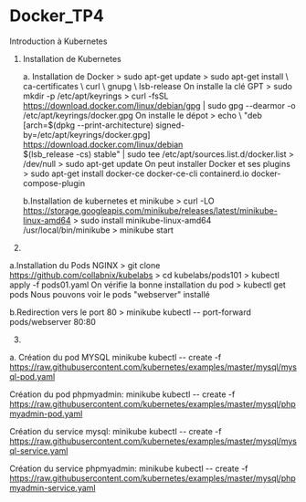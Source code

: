 # Docker_TP4

Introduction à Kubernetes

1. Installation de Kubernetes

   a. Installation de Docker
         > sudo apt-get update
         > sudo apt-get install \ ca-certificates \ curl \ gnupg \ lsb-release
       On installe la clé GPT
         > sudo mkdir -p /etc/apt/keyrings
         > curl -fsSL https://download.docker.com/linux/debian/gpg | sudo gpg --dearmor -o /etc/apt/keyrings/docker.gpg
       On installe le dépot 
         > echo \ "deb [arch=$(dpkg --print-architecture) signed-by=/etc/apt/keyrings/docker.gpg] https://download.docker.com/linux/debian \
           $(lsb_release -cs) stable" | sudo tee /etc/apt/sources.list.d/docker.list > /dev/null
         > sudo apt-get update
       On peut installer Docker et ses plugins
         > sudo apt-get install docker-ce docker-ce-cli containerd.io docker-compose-plugin
         
   b.Installation de kubernetes et minikube
         > curl -LO https://storage.googleapis.com/minikube/releases/latest/minikube-linux-amd64
         > sudo install minikube-linux-amd64 /usr/local/bin/minikube
         > minikube start
         
 2.
   a.Installation du Pods NGINX
         > git clone https://github.com/collabnix/kubelabs
         > cd kubelabs/pods101
         > kubectl apply -f pods01.yaml
     On vérifie la bonne installation du pod 
         > kubectl get pods
     Nous pouvons voir le pods "webserver" installé
     
   b.Redirection vers le port 80 
         > minikube kubectl -- port-forward pods/webserver 80:80
         
3.
a.
  Création du pod MYSQL
  minikube kubectl -- create -f https://raw.githubusercontent.com/kubernetes/examples/master/mysql/mysql-pod.yaml

  Création du pod phpmyadmin:
  minikube kubectl --  create -f https://raw.githubusercontent.com/kubernetes/examples/master/mysql/phpmyadmin-pod.yaml

  Création du service mysql:
  minikube kubectl --  create -f https://raw.githubusercontent.com/kubernetes/examples/master/mysql/mysql-service.yaml

  Création du service phpmyadmin:
  minikube kubectl --  create -f https://raw.githubusercontent.com/kubernetes/examples/master/mysql/phpmyadmin-service.yaml

